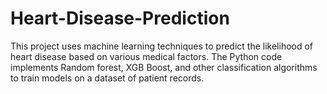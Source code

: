 # Heart-Disease-Prediction
This project uses machine learning techniques to predict the likelihood of heart disease based on various medical factors. The Python code implements Random forest, XGB Boost, and other classification algorithms to train models on a dataset of patient records. 
